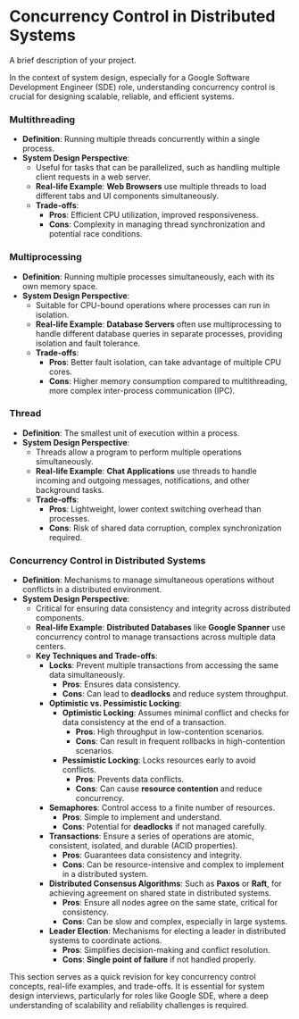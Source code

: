 # Concurrency Control in Distributed Systems

A brief description of your project.

In the context of system design, especially for a Google Software Development Engineer (SDE) role, understanding concurrency control is crucial for designing scalable, reliable, and efficient systems.

### Multithreading
- **Definition**: Running multiple threads concurrently within a single process.
- **System Design Perspective**:
  - Useful for tasks that can be parallelized, such as handling multiple client requests in a web server.
  - **Real-life Example**: **Web Browsers** use multiple threads to load different tabs and UI components simultaneously.
  - **Trade-offs**:
    - **Pros**: Efficient CPU utilization, improved responsiveness.
    - **Cons**: Complexity in managing thread synchronization and potential race conditions.

### Multiprocessing
- **Definition**: Running multiple processes simultaneously, each with its own memory space.
- **System Design Perspective**:
  - Suitable for CPU-bound operations where processes can run in isolation.
  - **Real-life Example**: **Database Servers** often use multiprocessing to handle different database queries in separate processes, providing isolation and fault tolerance.
  - **Trade-offs**:
    - **Pros**: Better fault isolation, can take advantage of multiple CPU cores.
    - **Cons**: Higher memory consumption compared to multithreading, more complex inter-process communication (IPC).

### Thread
- **Definition**: The smallest unit of execution within a process.
- **System Design Perspective**:
  - Threads allow a program to perform multiple operations simultaneously.
  - **Real-life Example**: **Chat Applications** use threads to handle incoming and outgoing messages, notifications, and other background tasks.
  - **Trade-offs**:
    - **Pros**: Lightweight, lower context switching overhead than processes.
    - **Cons**: Risk of shared data corruption, complex synchronization required.

### Concurrency Control in Distributed Systems
- **Definition**: Mechanisms to manage simultaneous operations without conflicts in a distributed environment.
- **System Design Perspective**:
  - Critical for ensuring data consistency and integrity across distributed components.
  - **Real-life Example**: **Distributed Databases** like **Google Spanner** use concurrency control to manage transactions across multiple data centers.
  - **Key Techniques and Trade-offs**:
    - **Locks**: Prevent multiple transactions from accessing the same data simultaneously.
      - **Pros**: Ensures data consistency.
      - **Cons**: Can lead to **deadlocks** and reduce system throughput.
    - **Optimistic vs. Pessimistic Locking**:
      - **Optimistic Locking**: Assumes minimal conflict and checks for data consistency at the end of a transaction.
        - **Pros**: High throughput in low-contention scenarios.
        - **Cons**: Can result in frequent rollbacks in high-contention scenarios.
      - **Pessimistic Locking**: Locks resources early to avoid conflicts.
        - **Pros**: Prevents data conflicts.
        - **Cons**: Can cause **resource contention** and reduce concurrency.
    - **Semaphores**: Control access to a finite number of resources.
      - **Pros**: Simple to implement and understand.
      - **Cons**: Potential for **deadlocks** if not managed carefully.
    - **Transactions**: Ensure a series of operations are atomic, consistent, isolated, and durable (ACID properties).
      - **Pros**: Guarantees data consistency and integrity.
      - **Cons**: Can be resource-intensive and complex to implement in a distributed system.
    - **Distributed Consensus Algorithms**: Such as **Paxos** or **Raft**, for achieving agreement on shared state in distributed systems.
      - **Pros**: Ensure all nodes agree on the same state, critical for consistency.
      - **Cons**: Can be slow and complex, especially in large systems.
    - **Leader Election**: Mechanisms for electing a leader in distributed systems to coordinate actions.
      - **Pros**: Simplifies decision-making and conflict resolution.
      - **Cons**: **Single point of failure** if not handled properly.

This section serves as a quick revision for key concurrency control concepts, real-life examples, and trade-offs. It is essential for system design interviews, particularly for roles like Google SDE, where a deep understanding of scalability and reliability challenges is required.
